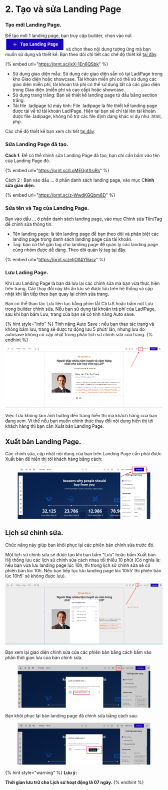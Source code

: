 # 2. Tạo và sửa Landing Page

### Tạo mới  Landing Page.

Để tạo mới 1 landing page, bạn truy cập builder, chọn vào nút  <img src="../.gitbook/assets/image (622).png" alt="" data-size="original"> và chọn theo nội dung tương ứng mà bạn muốn sử dụng và thiết kế. Bạn theo dõi chi tiết các chế độ thiết kế [tại đây](https://help.ladipage.vn/quan-ly-landingpage/cac-che-do-thiet-ke-giao-dien-landingpage).

{% embed url="https://prnt.sc/IxX-1En6QSbk" %}

* Sử dụng giao diện mẫu: Sử dụng các giao diện sẵn có tại LadiPage trong kho Giao diện hoặc showcase. Tài khoản miễn phí có thể sử dụng các giao diện miễn phí, tài khoản trả phí có thể sử dụng tất cả các giao diện trong Giao diện (miễn phí và cao cấp) hoặc showcase.
* Sử dụng trang trắng: Bạn sẽ thiết kế landing page từ đầu bằng section trắng.
* Tải file .ladipage từ máy tính: File .ladipage là file thiết kế landing page được tải về từ tài khoản LadiPage. Hiện tại bạn sẽ chỉ tải lên tài khoản được file .ladipage, không hỗ trợ các file định dạng khác ví dụ như .html, php.

Các chế độ thiết kế bạn xem chi tiết [tại đây](https://help.ladipage.vn/quan-ly-landingpage/cac-che-do-thiet-ke-giao-dien-landingpage).

### Sửa Landing Page đã tạo.

**Cách 1**: Để có thể chỉnh sửa Landing Page đã tạo, bạn chỉ cần bấm vào tên của Landing Page đó.

{% embed url="https://prnt.sc/LoMEGgtXsiRs" %}

Cách 2 : Bạn vào dấu ... ở phần danh sách landing page, vào mục C**hỉnh sửa giao diện.**

{% embed url="https://prnt.sc/z-WwdKGQbm8D" %}

### Sửa tên và Tag của Landing Page.

Bạn vào dấu ... ở phần danh sách landing page, vào mục Chỉnh sửa Tên/Tag để chỉnh sửa thông tin.

* Tên landing page: là tên landing page để bạn theo dõi và phân biệt các landing page trong danh sách landing page của tài khoản.
* Tag: bạn có thể gắn tag cho landing page để quản lý các landing page cùng nhóm được dễ dàng. Theo dõi quản lý tag [tại đây](https://help.ladipage.vn/quan-ly-landingpage/tao-tag-va-gan-tag-cho-landing-page).

{% embed url="https://prnt.sc/etjOlf4Y9asv" %}

### Lưu Lading **P**age.

Khi Lưu Landing Page là bạn đã lưu lại các chỉnh sửa mà bạn vừa thực hiện trên trang. Các thay đổi này khi ấn lưu sẽ được lưu trên hệ thống và cập nhật khi lần tiếp theo bạn quay lại chỉnh sửa trang.

Bạn có thể thao tác Lưu liên tục bằng phím tắt Ctrl+S hoặc bấm nút Lưu trong builder chỉnh sửa. Nếu bạn sử dụng tài khoản trả phí của LadiPage, sau khi bạn bấm Lưu, trang của bạn sẽ có tính năng Auto save.

{% hint style="info" %}
Tính năng Auto Save : nếu bạn thao tác trang và không bấm lưu, trang sẽ được tự động lưu 5 phút/ lần, nhưng lưu do autosave không có cập nhật trong phần lịch sử chỉnh sửa của trang.
{% endhint %}

![](<../.gitbook/assets/image (402).png>)

Việc Lưu không làm ảnh hưởng đến trang hiển thị mà khách hàng của bạn đang xem. Vì thế nếu bạn muốn chính thức thay đổi nội dung hiển thị tới khách hàng thì bạn cần Xuất bản Landing Page.

## Xuất bản Landing Page.

Các chỉnh sửa, cập nhật nội dung của bạn trên Landing Page cần phải được Xuất bản để hiển thị tới khách hàng bằng cách:

<figure><img src="../.gitbook/assets/xuất bản.png" alt=""><figcaption></figcaption></figure>

## Lịch sử chỉnh sửa.

Chức năng này giúp bạn khôi phục lại các phiên bản chỉnh sửa trước đó.&#x20;

Một lịch sử chỉnh sửa sẽ được tạo khi bạn bấm "Lưu" hoặc bấm Xuất bản. Hệ thống lưu các lịch sử chỉnh sửa cách nhau tối thiểu 10 phút (Có nghĩa là: nếu bạn vừa lưu landing page lúc 10h, thì trong lịch sử chỉnh sửa sẽ có phiên bản lúc 10h. Nếu bạn tiếp tục lưu landing page lúc 10h5' thì phiên bản lúc 10h5' sẽ không được lưu).

![](<../.gitbook/assets/image (191).png>)

Bạn xem lại giao diện chỉnh sửa của các phiên bản bằng cách bấm vào phần thời gian lưu của bản chỉnh sửa.

<figure><img src="../.gitbook/assets/xem lại bản đã chỉnh sửa.png" alt=""><figcaption></figcaption></figure>

Bạn khôi phục lại bản landing page đã chỉnh sửa bằng cách sau:

<figure><img src="../.gitbook/assets/khôi phục.png" alt=""><figcaption></figcaption></figure>

{% hint style="warning" %}
**Lưu ý:**

**Thời gian lưu trữ cho Lịch sử hoạt động là 07 ngày.**
{% endhint %}
